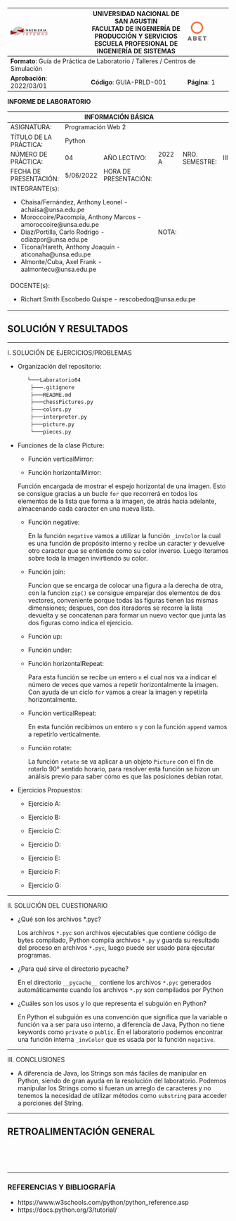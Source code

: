 <div align="center">
<table>
    <theader>
        <tr>
            <td><img src="https://github.com/rescobedoq/pw2/blob/main/epis.png?raw=true" alt="EPIS" style="width:50%; height:auto"/></td>
            <th>
                <span style="font-weight:bold;">UNIVERSIDAD NACIONAL DE SAN AGUSTIN</span><br />
                <span style="font-weight:bold;">FACULTAD DE INGENIERÍA DE PRODUCCIÓN Y SERVICIOS</span><br />
                <span style="font-weight:bold;">ESCUELA PROFESIONAL DE INGENIERÍA DE SISTEMAS</span>
            </th>
            <td><img src="https://github.com/rescobedoq/pw2/blob/main/abet.png?raw=true" alt="ABET" style="width:50%; height:auto"/></td>
        </tr>
    </theader>
    <tbody>
        <tr><td colspan="3"><span style="font-weight:bold;">Formato</span>: Guía de Práctica de Laboratorio / Talleres / Centros de Simulación</td></tr>
        <tr><td><span style="font-weight:bold;">Aprobación</span>:  2022/03/01</td><td><span style="font-weight:bold;">Código</span>: GUIA-PRLD-001</td><td><span style="font-weight:bold;">Página</span>: 1</td></tr>
    </tbody>
</table>
</div>

<div>
<span style="font-weight:bold;">INFORME DE LABORATORIO</span><br />

<table>
<theader>
<tr><th colspan="6">INFORMACIÓN BÁSICA</th></tr>
</theader>
<tbody>
<tr><td>ASIGNATURA:</td><td colspan="5">Programación Web 2</td></tr>
<tr><td>TÍTULO DE LA PRÁCTICA:</td><td colspan="5">Python</td></tr>
<tr>
<td>NÚMERO DE PRÁCTICA:</td><td>04</td><td>AÑO LECTIVO:</td><td>2022 A</td><td>NRO. SEMESTRE:</td><td>III</td>
</tr>
<tr>
<td>FECHA DE PRESENTACIÓN:</td><td>5/06/2022</td><td>HORA DE PRESENTACIÓN:</td><td colspan="3"></td>
</tr>
<tr><td colspan="3">INTEGRANTE(s):
<ul>
<li>Chaisa/Fernández, Anthony Leonel - achaisa@unsa.edu.pe</li>
<li>Moroccoire/Pacompia, Anthony Marcos - amoroccoire@unsa.edu.pe</li>
<li>Diaz/Portilla, Carlo Rodrigo - cdiazpor@unsa.edu.pe</li>
<li>Ticona/Hareth, Anthony Joaquín - aticonaha@unsa.edu.pe</li>
<li>Almonte/Cuba, Axel Frank - aalmontecu@unsa.edu.pe</li>
</ul>
</td>
<td>NOTA:</td><td colspan="2"></td>
</<tr>
<tr><td colspan="6">DOCENTE(s):
<ul>
<li>Richart Smith Escobedo Quispe - rescobedoq@unsa.edu.pe</li>
</ul>
</td>
</<tr>
</tbody>
</table>

<!-- Reportes -->
## SOLUCIÓN Y RESULTADOS

---

I. SOLUCIÓN DE EJERCICIOS/PROBLEMAS <br>
* Organización del repositorio:
    ```sh
	   └───Laboratorio04
        ├───.gitignore
	    ├───README.md
        ├───chessPictures.py
        ├───colors.py
	    ├───interpreter.py
	    ├───picture.py
	    └───pieces.py
    ```
* Funciones de la clase Picture:  

    * Función verticalMirror:

    * Función horizontalMirror:
	
	Función encargada de mostrar el espejo horizontal de una imagen. Esto se consigue gracias a un bucle <code>for</code> que recorrerá en todos los elementos de la lista que forma a la imagen, de atrás hacia adelante, almacenando cada caracter en una nueva lista.

    * Función negative:

      En la función <code>negative</code> vamos a utilizar la función <code>\_invColor</code> la cual es una función de propósito interno y recibe un caracter y devuelve otro caracter que se entiende como su color inverso. Luego iteramos sobre toda la imagen invirtiendo su color.

    * Función join:

      Funcion que se encarga de colocar una figura a la derecha de otra, con la funcion <code>zip()</code> se consigue emparejar dos elementos de dos vectores, conveniente porque todas las figuras tienen las mismas dimensiones; despues, con dos iteradores se recorre la lista devuelta y se concatenan para formar un nuevo vector que junta las dos figuras como indica el ejercicio.

    * Función up:

    * Función under:

    * Función horizontalRepeat:

      Para esta función se recibe un entero <code>n</code> el cual nos va a indicar el número de veces que vamos a repetir horizontalmente la imagen. Con ayuda de un ciclo <code>for</code> vamos a crear la imagen y repetirla horizontalmente.

    * Función verticalRepeat:

      En esta función recibimos un entero <code>n</code> y con la función <code>append</code> vamos a repetirlo verticalmente.

    * Función rotate:

      La función <code>rotate</code> se va aplicar a un objeto <code>Picture</code> con el fin de rotarlo 90° sentido horario, para resolver está función se hizon un análisis previo para saber cómo es que las posiciones debían rotar.

* Ejercicios Propuestos:

    * Ejercicio A:

    * Ejercicio B:

    * Ejercicio C:

    * Ejercicio D:

    * Ejercicio E:

    * Ejercicio F:

    * Ejercicio G:
     
---

II. SOLUCIÓN DEL CUESTIONARIO

* ¿Qué son los archivos *.pyc?
  
  Los archivos <code>\*.pyc</code> son archivos ejecutables que contiene código de bytes compilado, Python compila archivos <code>\*.py</code> y guarda su resultado del proceso en archivos <code>\*.pyc</code>, luego puede ser usado para ejecutar programas.

* ¿Para qué sirve el directorio pycache?
  
  En el directorio <code>\_\_pycache\_\_</code> contiene los archivos <code>\*.pyc</code> generados automáticamente cuando los archivos <code>\*.py</code> son compilados por Python

* ¿Cuáles son los usos y lo que representa el subguión en Python?

  En Python el subguión es una convención que significa que la variable o función va a ser para uso interno, a diferencia de Java, Python no tiene keywords como <code>private</code> o <code>public</code>.
  En el laboratorio podemos encontrar una función interna <code>\_invColor</code> que es usada por la función <code>negative</code>.
   
---

III. CONCLUSIONES

 - A diferencia de Java, los Strings son más fáciles de manipular en Python, siendo de gran ayuda en la resolución del laboratorio. Podemos manipular los Strings como si fueran un arreglo de caracteres y no tenemos la necesidad de utilizar métodos como <code>substring</code> para acceder a porciones del String.
    
---
    
## RETROALIMENTACIÓN GENERAL

  <pre>
                                                                          
                                                                           
  </pre>

---
    
### REFERENCIAS Y BIBLIOGRAFÍA
<ul>
    <li>https://www.w3schools.com/python/python_reference.asp</li>
    <li>https://docs.python.org/3/tutorial/</li>
</ul>
